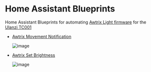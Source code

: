 # Home Assistant Blueprints

Home Assistant Blueprints for automating [Awtrix Light firmware](https://github.com/Blueforcer/awtrix-light) for the [Ulanzi TC001](https://www.ulanzi.com/products/ulanzi-pixel-smart-clock-2882)

- [Awtrix Movement Notification](/awtrix_movement_notify.yaml)

  ![image](https://github.com/daltskin/HABlueprints/assets/1678318/ae50bfd5-d418-4ee0-aecb-88cfed1d8b60)

- [Awtrix Set Brightness](/awtrix_set_brightness.yaml)

  ![image](https://github.com/daltskin/HABlueprints/assets/1678318/01b0632f-8b38-4742-af7f-71ccd8dad946)



